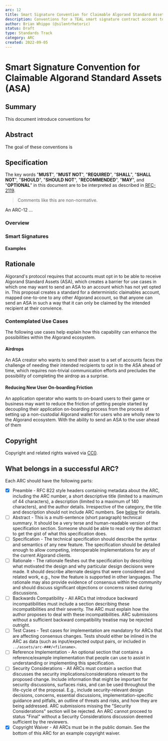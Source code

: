 ```yaml
---
arc: 12
title: Smart Signature Convention for Claimable Algorand Standard Assets (ASA)
description: Conventions for a TEAL smart signature contract account to hold claimable Algorand Smart Assets (ASA) on behalf of an Algorand account
author: Brian Whippo (@silentrhetoric)
status: Draft
type: Standards Track
category: ARC
created: 2022-09-05
---
```


# Smart Signature Convention for Claimable Algorand Standard Assets (ASA)

## Summary

This document introduce conventions for 

## Abstract

The goal of these conventions is 


## Specification

The key words "**MUST**", "**MUST NOT**", "**REQUIRED**", "**SHALL**", "**SHALL NOT**", "**SHOULD**", "**SHOULD NOT**", "**RECOMMENDED**", "**MAY**", and "**OPTIONAL**" in this document are to be interpreted as described in [RFC-2119](https://www.ietf.org/rfc/rfc2119.txt).

> Comments like this are non-normative.

An ARC-12 ...

### Overview

### Smart Signatures

#### Examples

## Rationale

Algorand's protocol requires that accounts must opt in to be able to receive Algorand Standard Assets (ASA), which creates a barrier for use cases in which one may want to send an ASA to an account which has not yet opted in.  This proposal creates a standard for a deterministic claimables account, mapped one-to-one to any other Algorand account, so that anyone can send an ASA in such a way that it can only be claimed by the intended recipient at their convience.  

### Contemplated Use Cases

The following use cases help explain how this capability can enhance the possibilities within the Algorand ecosystem.

#### Airdrops

An ASA creator who wants to send their asset to a set of accounts faces the challenge of needing their intended recipients to opt in to the ASA ahead of time, which requires non-trivial communication efforts and precludes the possibility of completing the airdrop as a surprise.  

#### Reducing New User On-boarding Friction

An application operator who wants to on-board users to their game or business may want to reduce the friction of getting people started by decoupling their application on-boarding process from the process of setting up a non-custodial Algorand wallet for users who are wholly new to the Algorand ecosystem.  With the ability to send an ASA to the user ahead of them 

## Copyright

Copyright and related rights waived via [CC0](https://creativecommons.org/publicdomain/zero/1.0/).

## What belongs in a successful ARC?

Each ARC should have the following parts:

- [x] Preamble - RFC 822 style headers containing metadata about the ARC, including the ARC number, a short descriptive title (limited to a maximum of 44 characters), a description (limited to a maximum of 140 characters), and the author details. Irrespective of the category, the title and description should not include ARC numbers. See [below](./arc-0000.md#arc-header-preamble) for details.
- [ ] Abstract - This is a multi-sentence (short paragraph) technical summary. It should be a very terse and human-readable version of the specification section. Someone should be able to read only the abstract to get the gist of what this specification does.
- [ ] Specification - The technical specification should describe the syntax and semantics of any new feature. The specification should be detailed enough to allow competing, interoperable implementations for any of the current Algorand clients.
- [ ] Rationale - The rationale fleshes out the specification by describing what motivated the design and why particular design decisions were made. It should describe alternate designs that were considered and related work, e.g., how the feature is supported in other languages. The rationale may also provide evidence of consensus within the community and should discuss significant objections or concerns raised during discussions.
- [ ] Backwards Compatibility - All ARCs that introduce backward incompatibilities must include a section describing these incompatibilities and their severity. The ARC must explain how the author proposes to deal with these incompatibilities. ARC submissions without a sufficient backward compatibility treatise may be rejected outright.
- [ ] Test Cases - Test cases for implementation are mandatory for ARCs that are affecting consensus changes. Tests should either be inlined in the ARC as data (such as input/expected output pairs, or included in `../assets/arc-###/<filename>`.
- [ ] Reference Implementation - An optional section that contains a reference/example implementation that people can use to assist in understanding or implementing this specification.
- [ ] Security Considerations - All ARCs must contain a section that discusses the security implications/considerations relevant to the proposed change. Include information that might be important for security discussions, surfaces risks, and can be used throughout the life-cycle of the proposal. E.g., include security-relevant design decisions, concerns, essential discussions, implementation-specific guidance and pitfalls, an outline of threats and risks, and how they are being addressed. ARC submissions missing the "Security Considerations" section will be rejected. An ARC cannot proceed to status "Final" without a Security Considerations discussion deemed sufficient by the reviewers.
- [x] Copyright Waiver - All ARCs must be in the public domain. See the bottom of this ARC for an example copyright waiver.
